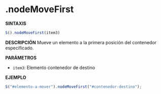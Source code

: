 # .nodeMoveFirst

**SINTAXIS**
```javascript
S().nodeMoveFirst(item3)
```

**DESCRIPCIÓN**
Mueve un elemento a la primera posición del contenedor especificado.

**PARÁMETROS**
- `item3`: Elemento contenedor de destino

**EJEMPLO**
```javascript
S("#elemento-a-mover").nodeMoveFirst("#contenedor-destino");
```